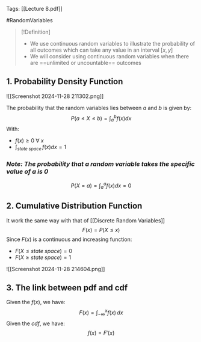 Tags: [[Lecture 8.pdf]]

#RandomVariables 

> [!Definition]
> - We use continuous random variables to illustrate the probability of all outcomes which can take any value in an interval $[x,y]$
> - We will consider using continuous random variables when there are ==unlimited or uncountable== outcomes
> 

## 1. Probability Density Function

![[Screenshot 2024-11-28 211302.png]]

The probability that the random variables lies between $a$ and $b$ is given by:
$$P(a\leq X\leq b)=\int_{a}^{b}f(x)dx $$
With:
- $f(x)\geq 0\:\forall\: x$
- $\int_{state\;space}\,f(x)dx=1$
### *Note: The probability that a random variable takes the specific value of a is 0*
$$P(X=a)=\int_{a}^af(x)dx=0$$
## 2. Cumulative Distribution Function

It work the same way with that of [[Discrete Random Variables]]
$$F(x)=P(X\leq x)$$
Since $F(x)$ is a continuous and increasing function:
- $F(X\leq state\; space)=0$
- $F(X\geq state\;space)=1$

![[Screenshot 2024-11-28 214604.png]]

## 3. The link between pdf and cdf

Given the $f(x)$, we have:
$$F(x)=\int_{-\infty}^x  f(x)\,dx$$
Given the $cdf$, we have:
$$f(x)=F'(x)$$